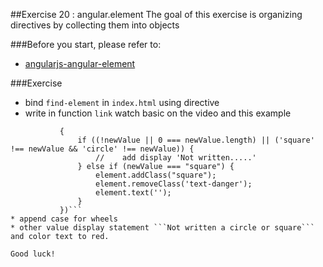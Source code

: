 ##Exercise 20 : angular.element
The goal of this exercise is organizing directives by collecting them into objects

###Before you start, please refer to:
* [angularjs-angular-element](https://egghead.io/lessons/angularjs-angular-element)

###Exercise
* bind ```find-element```  in ```index.html``` using directive
* write in function ```link``` watch basic on the video and this example
```        scope.$watch("input", function (newValue)
           {
               if ((!newValue || 0 === newValue.length) || ('square' !== newValue && 'circle' !== newValue)) {
                   //    add display 'Not written.....'
               } else if (newValue === "square") {
                   element.addClass("square");
                   element.removeClass('text-danger');
                   element.text('');
               }
           })```
* append case for wheels
* other value display statement ```Not written a circle or square``` and color text to red.

Good luck!